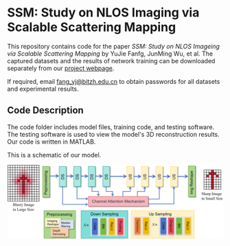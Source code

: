 # SSM: Study on NLOS Imaging via Scalable Scattering Mapping

This repository contains code for the paper _SSM: Study on NLOS Imageing via Scalable Scattering Mapping_ by YuJie Fanfg, JunMing Wu, et al. The captured datasets and the results of network training can be downloaded separately from our [project webpage](https://pan.baidu.com/s/1ZMXK9iy4z83yjjqJIAd9pw).

If required, email fang_yj@bitzh.edu.cn to obtain passwords for all datasets and experimental results.

## Code Description

The code folder includes model files, training code, and testing software. The testing software is used to view the model's 3D reconstruction results. Our code is written in MATLAB.

This is a schematic of our model.

<div align="center">
  <img src="https://github.com/fyj0202/NLOS-Data/blob/main/figure1.png">
</div> <br />
